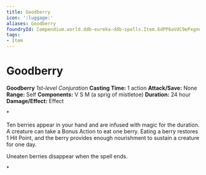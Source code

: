 ```yaml
---
title: Goodberry
icon: ':luggage:'
aliases: Goodberry
foundryId: Compendium.world.ddb-eureka-ddb-spells.Item.6dPP6aVdC9ePxgne
tags:
- Item
---
```


# Goodberry

**Goodberry**
_1st-level Conjuration_
**Casting Time:** 1 action
**Attack/Save:** None
**Range:** Self
**Components:** V S M (a sprig of mistletoe)
**Duration:** 24 hour
**Damage/Effect:** Effect

*<p>Ten berries appear in your hand and are infused with magic for the duration. A creature can take a Bonus Action to eat one berry. Eating a berry restores 1 Hit Point, and the berry provides enough nourishment to sustain a creature for one day.

Uneaten berries disappear when the spell ends.</p>*